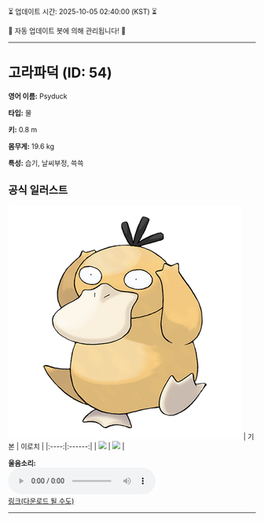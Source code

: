 
⏳ 업데이트 시간: 2025-10-05 02:40:00 (KST) ⏳

🤖 자동 업데이트 봇에 의해 관리됩니다! 🤖

---

# 고라파덕 (ID: 54)
**영어 이름:** Psyduck

**타입:** 물

**키:** 0.8 m

**몸무게:** 19.6 kg

**특성:** 습기, 날씨부정, 쓱쓱

## 공식 일러스트
![](https://raw.githubusercontent.com/PokeAPI/sprites/master/sprites/pokemon/other/official-artwork/54.png)
| 기본 | 이로치 |
|:----:|:------:|
| <img src="http://play.pokemonshowdown.com/sprites/ani/psyduck.gif" width="200"> | <img src="http://play.pokemonshowdown.com/sprites/ani-shiny/psyduck.gif" width="200"> |

**울음소리:**<br><audio controls src="https://raw.githubusercontent.com/PokeAPI/cries/main/cries/pokemon/latest/54.ogg"></audio><br> [링크(다운로드 될 수도)](https://raw.githubusercontent.com/PokeAPI/cries/main/cries/pokemon/latest/54.ogg)


---
